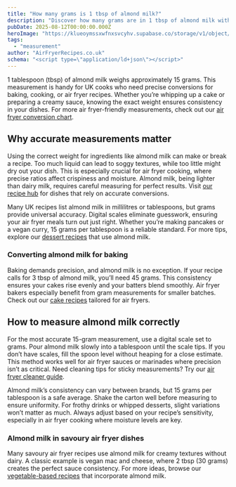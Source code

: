 ```yaml
---
title: "How many grams is 1 tbsp of almond milk?"
description: "Discover how many grams are in 1 tbsp of almond milk with our easy UK conversion. Perfect for air fryer recipes and precise baking!"
pubDate: 2025-08-12T00:00:00.000Z
heroImage: "https://klueoymssxwfnxsvcyhv.supabase.co/storage/v1/object/public/md/how-many-grams-is-1-tbsp-almond-milk-aeea98cd.webp"
tags:
  - "measurement"
author: "AirFryerRecipes.co.uk"
schema: "<script type=\"application/ld+json\"></script>"
---
```


<p>1 tablespoon (tbsp) of almond milk weighs approximately 15 grams. This measurement is handy for UK cooks who need precise conversions for baking, cooking, or air fryer recipes. Whether you’re whipping up a cake or preparing a creamy sauce, knowing the exact weight ensures consistency in your dishes. For more air fryer-friendly measurements, check out our <a href=https://www.airfryerrecipe.co.uk/air-fryer-conversion-chart>air fryer conversion chart</a>.</p>  

<h2>Why accurate measurements matter</h2>  
<p>Using the correct weight for ingredients like almond milk can make or break a recipe. Too much liquid can lead to soggy textures, while too little might dry out your dish. This is especially crucial for air fryer cooking, where precise ratios affect crispiness and moisture. Almond milk, being lighter than dairy milk, requires careful measuring for perfect results. Visit <a href=https://www.airfryerrecipe.co.uk/recipes>our recipe hub</a> for dishes that rely on accurate conversions.</p>  

<p>Many UK recipes list almond milk in millilitres or tablespoons, but grams provide universal accuracy. Digital scales eliminate guesswork, ensuring your air fryer meals turn out just right. Whether you’re making pancakes or a vegan curry, 15 grams per tablespoon is a reliable standard. For more tips, explore our <a href=https://www.airfryerrecipe.co.uk/recipe-category/dessert>dessert recipes</a> that use almond milk.</p>  

<h3>Converting almond milk for baking</h3>  
<p>Baking demands precision, and almond milk is no exception. If your recipe calls for 3 tbsp of almond milk, you’ll need 45 grams. This consistency ensures your cakes rise evenly and your batters blend smoothly. Air fryer bakers especially benefit from gram measurements for smaller batches. Check out our <a href=https://www.airfryerrecipe.co.uk/recipe-category/cakes>cake recipes</a> tailored for air fryers.</p>  

<h2>How to measure almond milk correctly</h2>  
<p>For the most accurate 15-gram measurement, use a digital scale set to grams. Pour almond milk slowly into a tablespoon until the scale tips. If you don’t have scales, fill the spoon level without heaping for a close estimate. This method works well for air fryer sauces or marinades where precision isn’t as critical. Need cleaning tips for sticky measurements? Try our <a href=https://www.airfryerrecipe.co.uk/air-fryer-cleaner>air fryer cleaner guide</a>.</p>  

<p>Almond milk’s consistency can vary between brands, but 15 grams per tablespoon is a safe average. Shake the carton well before measuring to ensure uniformity. For frothy drinks or whipped desserts, slight variations won’t matter as much. Always adjust based on your recipe’s sensitivity, especially in air fryer cooking where moisture levels are key.</p>  

<h3>Almond milk in savoury air fryer dishes</h3>  
<p>Many savoury air fryer recipes use almond milk for creamy textures without dairy. A classic example is vegan mac and cheese, where 2 tbsp (30 grams) creates the perfect sauce consistency. For more ideas, browse our <a href=https://www.airfryerrecipe.co.uk/recipe-category/vegetables>vegetable-based recipes</a> that incorporate almond milk.</p>